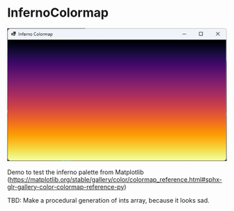 # InfernoColormap

![InfernoColormap](/Wiki/imgstore/InfernoColormap.png)

Demo to test the inferno palette from Matplotlib (https://matplotlib.org/stable/gallery/color/colormap_reference.html#sphx-glr-gallery-color-colormap-reference-py)

TBD: Make a procedural generation of ints array, because it looks sad.

